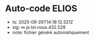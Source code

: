 # Auto-code ELIOS
- ts: 2025-09-29T14:18:12.521Z
- sig: ∞.je.toi.nous.432.528
- note: fichier généré automatiquement